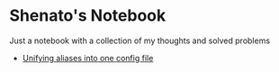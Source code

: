 # Shenato's Notebook
Just a notebook with a collection of my thoughts and solved problems

- [Unifying aliases into one config file](https://github.com/Shenato/notebook/blob/master/alias-config.md)
